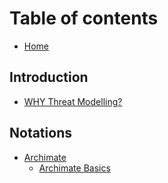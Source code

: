 # Table of contents

* [Home](README.md)

## Introduction

* [WHY Threat Modelling?](/gitbook/introduction/why.md)

## Notations

* [Archimate](notations/archimate.md)
  * [Archimate Basics](notations/archimate/archimate-basics.md)

